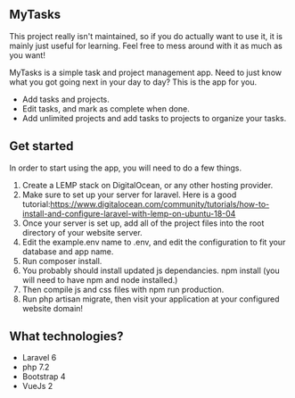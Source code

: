 ## MyTasks

This project really isn't maintained, so if you do actually want to use it, it is mainly just useful for learning. Feel free to mess around with it as much as you want!

MyTasks is a simple task and project management app. Need to just know what you got going next in your day to day? This is the app for you.

- Add tasks and projects.
- Edit tasks, and mark as complete when done.
- Add unlimited projects and add tasks to projects to organize your tasks.

## Get started

In order to start using the app, you will need to do a few things.
1. Create a LEMP stack on DigitalOcean, or any other hosting provider.
2. Make sure to set up your server for laravel. Here is a good tutorial:https://www.digitalocean.com/community/tutorials/how-to-install-and-configure-laravel-with-lemp-on-ubuntu-18-04
3. Once your server is set up, add all of the project files into the root directory of your website server.
4. Edit the example.env name to .env, and edit the configuration to fit your database and app name.
5. Run composer install.
6. You probably should install updated js dependancies.  npm install (you will need to have npm and node installed.)
7. Then compile js and css files with npm run production. 
8. Run php artisan migrate, then visit your application at your configured website domain!

## What technologies?

- Laravel 6
- php 7.2
- Bootstrap 4
- VueJs 2
